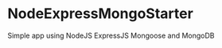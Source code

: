 NodeExpressMongoStarter
=======================

Simple app using NodeJS ExpressJS Mongoose and MongoDB
